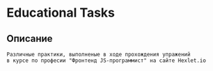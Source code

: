 # Educational Tasks


 ## Описание
```
Различные практики, выполненые в ходе прохождения упражений 
в курсе по професии "Фронтенд JS-программист" на сайте Hexlet.io

```
 